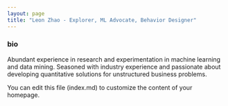 ```yaml
---
layout: page
title: "Leon Zhao - Explorer, ML Advocate, Behavior Designer"
---
```


### bio

Abundant experience in research and experimentation in machine learning and data mining. Seasoned with industry experience and passionate about developing quantitative solutions for unstructured business problems.

You can edit this file (index.md) to customize the content of your homepage.
